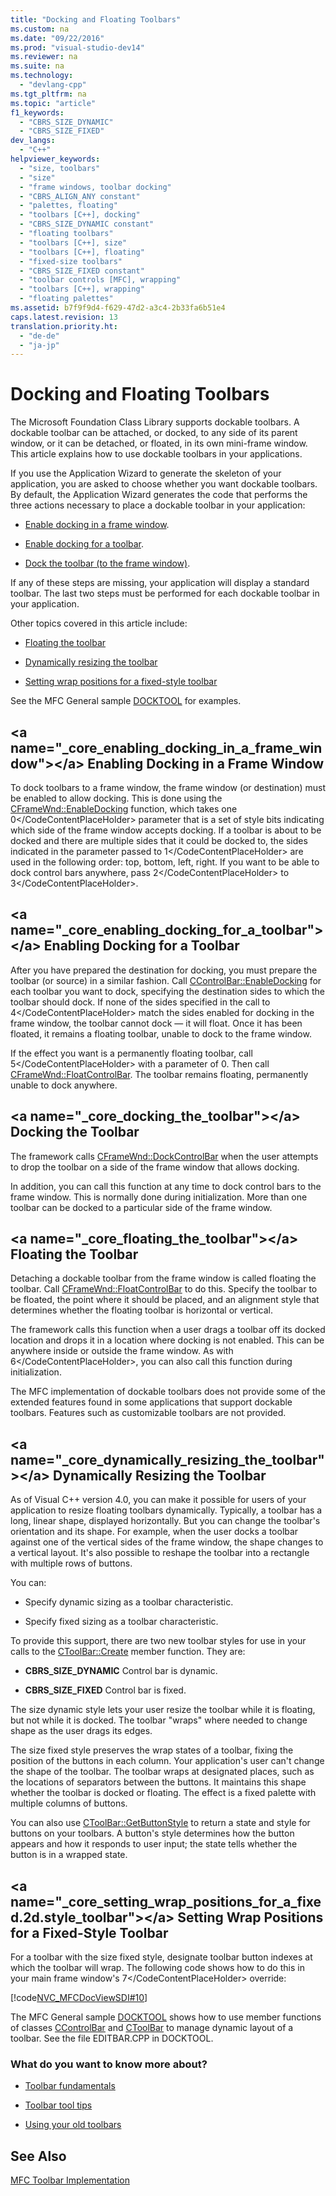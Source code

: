 ```yaml
---
title: "Docking and Floating Toolbars"
ms.custom: na
ms.date: "09/22/2016"
ms.prod: "visual-studio-dev14"
ms.reviewer: na
ms.suite: na
ms.technology: 
  - "devlang-cpp"
ms.tgt_pltfrm: na
ms.topic: "article"
f1_keywords: 
  - "CBRS_SIZE_DYNAMIC"
  - "CBRS_SIZE_FIXED"
dev_langs: 
  - "C++"
helpviewer_keywords: 
  - "size, toolbars"
  - "size"
  - "frame windows, toolbar docking"
  - "CBRS_ALIGN_ANY constant"
  - "palettes, floating"
  - "toolbars [C++], docking"
  - "CBRS_SIZE_DYNAMIC constant"
  - "floating toolbars"
  - "toolbars [C++], size"
  - "toolbars [C++], floating"
  - "fixed-size toolbars"
  - "CBRS_SIZE_FIXED constant"
  - "toolbar controls [MFC], wrapping"
  - "toolbars [C++], wrapping"
  - "floating palettes"
ms.assetid: b7f9f9d4-f629-47d2-a3c4-2b33fa6b51e4
caps.latest.revision: 13
translation.priority.ht: 
  - "de-de"
  - "ja-jp"
---
```

# Docking and Floating Toolbars
The Microsoft Foundation Class Library supports dockable toolbars. A dockable toolbar can be attached, or docked, to any side of its parent window, or it can be detached, or floated, in its own mini-frame window. This article explains how to use dockable toolbars in your applications.  
  
 If you use the Application Wizard to generate the skeleton of your application, you are asked to choose whether you want dockable toolbars. By default, the Application Wizard generates the code that performs the three actions necessary to place a dockable toolbar in your application:  
  
-   [Enable docking in a frame window](#_core_enabling_docking_in_a_frame_window).  
  
-   [Enable docking for a toolbar](#_core_enabling_docking_for_a_toolbar).  
  
-   [Dock the toolbar (to the frame window)](#_core_docking_the_toolbar).  
  
 If any of these steps are missing, your application will display a standard toolbar. The last two steps must be performed for each dockable toolbar in your application.  
  
 Other topics covered in this article include:  
  
-   [Floating the toolbar](#_core_floating_the_toolbar)  
  
-   [Dynamically resizing the toolbar](#_core_dynamically_resizing_the_toolbar)  
  
-   [Setting wrap positions for a fixed-style toolbar](#_core_setting_wrap_positions_for_a_fixed.2d.style_toolbar)  
  
 See the MFC General sample [DOCKTOOL](../vs140/visual-c---samples.md) for examples.  
  
##  \<a name="_core_enabling_docking_in_a_frame_window">\</a> Enabling Docking in a Frame Window  
 To dock toolbars to a frame window, the frame window (or destination) must be enabled to allow docking. This is done using the [CFrameWnd::EnableDocking](../vs140/cframewnd--enabledocking.md) function, which takes one <CodeContentPlaceHolder>0\</CodeContentPlaceHolder> parameter that is a set of style bits indicating which side of the frame window accepts docking. If a toolbar is about to be docked and there are multiple sides that it could be docked to, the sides indicated in the parameter passed to <CodeContentPlaceHolder>1\</CodeContentPlaceHolder> are used in the following order: top, bottom, left, right. If you want to be able to dock control bars anywhere, pass <CodeContentPlaceHolder>2\</CodeContentPlaceHolder> to <CodeContentPlaceHolder>3\</CodeContentPlaceHolder>.  
  
##  \<a name="_core_enabling_docking_for_a_toolbar">\</a> Enabling Docking for a Toolbar  
 After you have prepared the destination for docking, you must prepare the toolbar (or source) in a similar fashion. Call [CControlBar::EnableDocking](../vs140/ccontrolbar--enabledocking.md) for each toolbar you want to dock, specifying the destination sides to which the toolbar should dock. If none of the sides specified in the call to <CodeContentPlaceHolder>4\</CodeContentPlaceHolder> match the sides enabled for docking in the frame window, the toolbar cannot dock — it will float. Once it has been floated, it remains a floating toolbar, unable to dock to the frame window.  
  
 If the effect you want is a permanently floating toolbar, call <CodeContentPlaceHolder>5\</CodeContentPlaceHolder> with a parameter of 0. Then call [CFrameWnd::FloatControlBar](../vs140/cframewnd--floatcontrolbar.md). The toolbar remains floating, permanently unable to dock anywhere.  
  
##  \<a name="_core_docking_the_toolbar">\</a> Docking the Toolbar  
 The framework calls [CFrameWnd::DockControlBar](../vs140/cframewnd--dockcontrolbar.md) when the user attempts to drop the toolbar on a side of the frame window that allows docking.  
  
 In addition, you can call this function at any time to dock control bars to the frame window. This is normally done during initialization. More than one toolbar can be docked to a particular side of the frame window.  
  
##  \<a name="_core_floating_the_toolbar">\</a> Floating the Toolbar  
 Detaching a dockable toolbar from the frame window is called floating the toolbar. Call [CFrameWnd::FloatControlBar](../vs140/cframewnd--floatcontrolbar.md) to do this. Specify the toolbar to be floated, the point where it should be placed, and an alignment style that determines whether the floating toolbar is horizontal or vertical.  
  
 The framework calls this function when a user drags a toolbar off its docked location and drops it in a location where docking is not enabled. This can be anywhere inside or outside the frame window. As with <CodeContentPlaceHolder>6\</CodeContentPlaceHolder>, you can also call this function during initialization.  
  
 The MFC implementation of dockable toolbars does not provide some of the extended features found in some applications that support dockable toolbars. Features such as customizable toolbars are not provided.  
  
##  \<a name="_core_dynamically_resizing_the_toolbar">\</a> Dynamically Resizing the Toolbar  
 As of Visual C++ version 4.0, you can make it possible for users of your application to resize floating toolbars dynamically. Typically, a toolbar has a long, linear shape, displayed horizontally. But you can change the toolbar's orientation and its shape. For example, when the user docks a toolbar against one of the vertical sides of the frame window, the shape changes to a vertical layout. It's also possible to reshape the toolbar into a rectangle with multiple rows of buttons.  
  
 You can:  
  
-   Specify dynamic sizing as a toolbar characteristic.  
  
-   Specify fixed sizing as a toolbar characteristic.  
  
 To provide this support, there are two new toolbar styles for use in your calls to the [CToolBar::Create](../vs140/ctoolbar--create.md) member function. They are:  
  
-   **CBRS_SIZE_DYNAMIC** Control bar is dynamic.  
  
-   **CBRS_SIZE_FIXED** Control bar is fixed.  
  
 The size dynamic style lets your user resize the toolbar while it is floating, but not while it is docked. The toolbar "wraps" where needed to change shape as the user drags its edges.  
  
 The size fixed style preserves the wrap states of a toolbar, fixing the position of the buttons in each column. Your application's user can't change the shape of the toolbar. The toolbar wraps at designated places, such as the locations of separators between the buttons. It maintains this shape whether the toolbar is docked or floating. The effect is a fixed palette with multiple columns of buttons.  
  
 You can also use [CToolBar::GetButtonStyle](../vs140/ctoolbar--getbuttonstyle.md) to return a state and style for buttons on your toolbars. A button's style determines how the button appears and how it responds to user input; the state tells whether the button is in a wrapped state.  
  
##  \<a name="_core_setting_wrap_positions_for_a_fixed.2d.style_toolbar">\</a> Setting Wrap Positions for a Fixed-Style Toolbar  
 For a toolbar with the size fixed style, designate toolbar button indexes at which the toolbar will wrap. The following code shows how to do this in your main frame window's <CodeContentPlaceHolder>7\</CodeContentPlaceHolder> override:  
  
 [!code[NVC_MFCDocViewSDI#10](../vs140/codesnippet/CPP/docking-and-floating-toolbars_1.cpp)]  
  
 The MFC General sample [DOCKTOOL](../vs140/visual-c---samples.md) shows how to use member functions of classes [CControlBar](../vs140/ccontrolbar-class.md) and [CToolBar](../vs140/ctoolbar-class.md) to manage dynamic layout of a toolbar. See the file EDITBAR.CPP in DOCKTOOL.  
  
### What do you want to know more about?  
  
-   [Toolbar fundamentals](../vs140/toolbar-fundamentals.md)  
  
-   [Toolbar tool tips](../vs140/toolbar-tool-tips.md)  
  
-   [Using your old toolbars](../vs140/using-your-old-toolbars.md)  
  
## See Also  
 [MFC Toolbar Implementation](../vs140/mfc-toolbar-implementation.md)